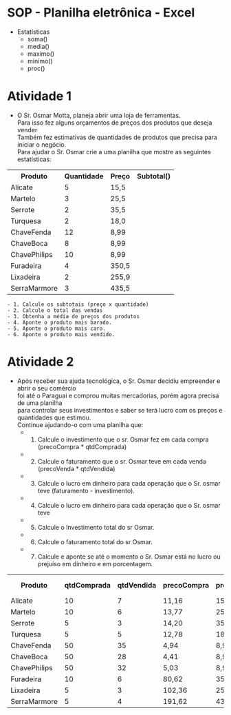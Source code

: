 # SOP - Planilha eletrônica - Excel
- Estatísticas
    - soma()
    - media()
    - maximo()
    - minimo()
    - proc()

# Atividade 1
- O Sr. Osmar Motta, planeja abrir uma loja de ferramentas.<br/> Para isso fez alguns orçamentos de preços dos produtos que deseja vender
<br/>Também fez estimativas de quantidades de produtos que precisa para iniciar o negócio.
<br/>Para ajudar o Sr. Osmar crie a uma planilha que mostre as seguintes estatísticas:<br/>
<table>
	<tr><th>Produto</th><th>Quantidade</th><th>Preço</th><th>Subtotal()</th></tr>
	<tr><td>Alicate</td><td>5</td><td>15,5</td><td></td></tr>
	<tr><td>Martelo</td><td>3</td><td>25,5</td><td></td></tr>
	<tr><td>Serrote</td><td>2</td><td>35,5</td><td></td></tr>
	<tr><td>Turquesa</td><td>2</td><td>18,0</td><td></td></tr>
	<tr><td>ChaveFenda</td><td>12</td><td>8,99</td><td></td></tr>
	<tr><td>ChaveBoca</td><td>8</td><td>8,99</td><td></td></tr>
	<tr><td>ChavePhilips</td><td>10</td><td>8,99</td><td></td></tr>
	<tr><td>Furadeira</td><td>4</td><td>350,5</td><td></td></tr>
	<tr><td>Lixadeira</td><td>2</td><td>255,9</td><td></td></tr>
	<tr><td>SerraMarmore</td><td>3</td><td>435,5</td><td></td></tr>
</table>

	- 1. Calcule os subtotais (preço x quantidade)
	- 2. Calcule o total das vendas
	- 3. Obtenha a média de preços dos produtos
	- 4. Aponte o produto mais barado.
	- 5. Aponte o produto mais caro.
	- 6. Aponte o produto mais vendido.

# Atividade 2
- Após receber sua ajuda tecnológica, o Sr. Osmar decidiu empreender e abrir o seu comércio
<br/> foi até o Paraguai e comprou muitas mercadorias, porém agora precisa de uma planilha
<br/> para controlar seus investimentos e saber se terá lucro com os preços e quantidades que estimou.
<br/> Continue ajudando-o com uma planilha que:
	- 1. Calcule o investimento que o sr. Osmar fez em cada compra (precoCompra * qtdComprada)
	- 2. Calcule o faturamento que o sr. Osmar teve em cada venda (precoVenda * qtdVendida)
	- 3. Calcule o lucro em dinheiro para cada operação que o Sr. osmar teve (faturamento - investimento).
	- 4. Calcule o lucro em dinheiro para cada operação que o Sr. osmar teve
	- 5. Calcule o Investimento total do sr Osmar.
	- 6. Calcule o faturamento total do sr Osmar.
	- 7. Calcule e aponte se até o momento o Sr. Osmar está no lucro ou prejuíso em dinheiro e em porcentagem.

<table>
	<tr><th>Produto</th><th>qtdComprada</th><th>qtdVendida</th><th>precoCompra</th><th>precoVenda</th><th>investimento</th><th>faturamento</th><th>lucro R$</th><th>lucro %</th></tr>
	<tr><td>Alicate</td><td>10</td><td>7</td><td>11,16</td><td>15,5</td><td></td><td></td><td></td><td></td></tr>
	<tr><td>Martelo</td><td>10</td><td>6</td><td>13,77</td><td>25,5</td><td></td><td></td><td></td><td></td></tr>
	<tr><td>Serrote</td><td>5</td><td>3</td><td>14,20</td><td>35,5</td><td></td><td></td><td></td><td></td></tr>
	<tr><td>Turquesa</td><td>5</td><td>5</td><td>12,78</td><td>18</td><td></td><td></td><td></td><td></td></tr>
	<tr><td>ChaveFenda</td><td>50</td><td>35</td><td>4,94</td><td>8,99</td><td></td><td></td><td></td><td></td></tr>
	<tr><td>ChaveBoca</td><td>50</td><td>28</td><td>4,41</td><td>8,99</td><td></td><td></td><td></td><td></td></tr>
	<tr><td>ChavePhilips</td><td>50</td><td>32</td><td>5,03</td><td>8,99</td><td></td><td></td><td></td><td></td></tr>
	<tr><td>Furadeira</td><td>10</td><td>6</td><td>80,62</td><td>350,5</td><td></td><td></td><td></td><td></td></tr>
	<tr><td>Lixadeira</td><td>5</td><td>3</td><td>102,36</td><td>255,9</td><td></td><td></td><td></td><td></td></tr>
	<tr><td>SerraMarmore</td><td>5</td><td>4</td><td>191,62</td><td>435,5</td><td></td><td></td><td></td><td></td></tr>
</table>
